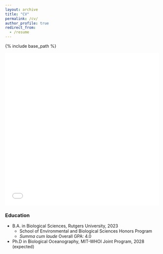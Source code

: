 ```yaml
---
layout: archive
title: "CV"
permalink: /cv/
author_profile: true
redirect_from:
  - /resume
---
```


{% include base_path %}

<iframe src="files/CV_24_1_8.pdf" width="100%" height="500" frameborder="no" border="0" marginwidth="0" marginheight="0"></iframe>

### Education
* B.A. in Biological Sciences, Rutgers University, 2023
  * School of Environmental and Biological Sciences Honors Program
  * _Summa cum laude_ Overall GPA: 4.0
* Ph.D in Biological Oceanography, MIT-WHOI Joint Program, 2028 (expected)
